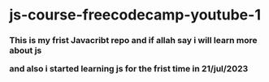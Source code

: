 # js-course-freecodecamp-youtube-1 <br>
<h3>This is my frist Javacribt repo and if allah say i will learn more about js

and also i started learning js for the frist time in 21/jul/2023</h3>
